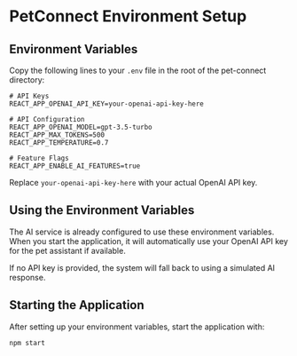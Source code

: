 # PetConnect Environment Setup

## Environment Variables
Copy the following lines to your `.env` file in the root of the pet-connect directory:

```
# API Keys
REACT_APP_OPENAI_API_KEY=your-openai-api-key-here

# API Configuration
REACT_APP_OPENAI_MODEL=gpt-3.5-turbo
REACT_APP_MAX_TOKENS=500
REACT_APP_TEMPERATURE=0.7

# Feature Flags
REACT_APP_ENABLE_AI_FEATURES=true
```

Replace `your-openai-api-key-here` with your actual OpenAI API key.

## Using the Environment Variables

The AI service is already configured to use these environment variables. When you start the application, it will automatically use your OpenAI API key for the pet assistant if available.

If no API key is provided, the system will fall back to using a simulated AI response.

## Starting the Application

After setting up your environment variables, start the application with:

```bash
npm start
``` 